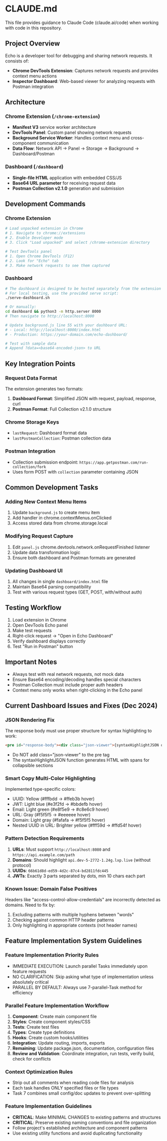 # CLAUDE.md

This file provides guidance to Claude Code (claude.ai/code) when working with code in this repository.

## Project Overview

Echo is a developer tool for debugging and sharing network requests. It consists of:
- **Chrome DevTools Extension**: Captures network requests and provides context menu actions
- **Inspector Dashboard**: Web-based viewer for analyzing requests with Postman integration

## Architecture

### Chrome Extension (`/chrome-extension`)
- **Manifest V3** service worker architecture
- **DevTools Panel**: Custom panel showing network requests
- **Background Service Worker**: Handles context menu and cross-component communication
- **Data Flow**: Network API → Panel → Storage → Background → Dashboard/Postman

### Dashboard (`/dashboard`)
- **Single-file HTML** application with embedded CSS/JS
- **Base64 URL parameter** for receiving request data
- **Postman Collection v2.1.0** generation and submission

## Development Commands

### Chrome Extension
```bash
# Load unpacked extension in Chrome
# 1. Navigate to chrome://extensions
# 2. Enable Developer mode
# 3. Click "Load unpacked" and select /chrome-extension directory

# Test DevTools panel
# 1. Open Chrome DevTools (F12)
# 2. Look for "Echo" tab
# 3. Make network requests to see them captured
```

### Dashboard
```bash
# The dashboard is designed to be hosted separately from the extension
# For local testing, use the provided serve script:
./serve-dashboard.sh

# Or manually:
cd dashboard && python3 -m http.server 8000
# Then navigate to http://localhost:8000

# Update background.js line 55 with your dashboard URL:
# - Local: http://localhost:8000/index.html
# - Production: https://your-domain.com/echo-dashboard/

# Test with sample data
# Append ?data=<base64-encoded-json> to URL
```

## Key Integration Points

### Request Data Format
The extension generates two formats:
1. **Dashboard Format**: Simplified JSON with request, payload, response, curl
2. **Postman Format**: Full Collection v2.1.0 structure

### Chrome Storage Keys
- `lastRequest`: Dashboard format data
- `lastPostmanCollection`: Postman collection data

### Postman Integration
- Collection submission endpoint: `https://app.getpostman.com/run-collection/fork`
- Uses form POST with `collection` parameter containing JSON

## Common Development Tasks

### Adding New Context Menu Items
1. Update `background.js` to create menu item
2. Add handler in chrome.contextMenus.onClicked
3. Access stored data from chrome.storage.local

### Modifying Request Capture
1. Edit `panel.js` chrome.devtools.network.onRequestFinished listener
2. Update data transformation logic
3. Ensure both dashboard and Postman formats are generated

### Updating Dashboard UI
1. All changes in single `dashboard/index.html` file
2. Maintain Base64 parsing compatibility
3. Test with various request types (GET, POST, with/without auth)

## Testing Workflow
1. Load extension in Chrome
2. Open DevTools Echo panel
3. Make test requests
4. Right-click request → "Open in Echo Dashboard"
5. Verify dashboard displays correctly
6. Test "Run in Postman" button

## Important Notes
- Always test with real network requests, not mock data
- Ensure Base64 encoding/decoding handles special characters
- Postman Collection must include proper auth headers
- Context menu only works when right-clicking in the Echo panel

## Current Dashboard Issues and Fixes (Dec 2024)

### JSON Rendering Fix
The response body must use proper structure for syntax highlighting to work:
```html
<pre id="response-body"><div class="json-viewer">{syntaxHighlightJSON output}</div></pre>
```
- Do NOT add class="json-viewer" to the pre tag
- The syntaxHighlightJSON function generates HTML with spans for collapsible sections

### Smart Copy Multi-Color Highlighting
Implemented type-specific colors:
- UUID: Yellow (#fffbdd → #ffeb3b hover)
- JWT: Light blue (#e3f2fd → #bbdefb hover) 
- Email: Light green (#e8f5e9 → #c8e6c9 hover)
- URL: Gray (#f5f5f5 → #eeeeee hover)
- Domain: Light gray (#fafafa → #f5f5f5 hover)
- Nested UUID in URL: Brighter yellow (#fff59d → #ffd54f hover)

### Pattern Detection Requirements
1. **URLs**: Must support `http://localhost:8080` and `https://api.example.com/path`
2. **Domains**: Should highlight `api.dev-5-2772-1.24g.lxp.live` (without protocol)
3. **UUIDs**: `66b61d8d-ed59-4d2c-87c4-bd2811fdc445`
4. **JWTs**: Exactly 3 parts separated by dots, min 10 chars each part

### Known Issue: Domain False Positives
Headers like "access-control-allow-credentials" are incorrectly detected as domains.
Need to fix by:
1. Excluding patterns with multiple hyphens between "words"
2. Checking against common HTTP header patterns
3. Only highlighting in appropriate contexts (not header names)


## Feature Implementation System Guidelines

### Feature Implementation Priority Rules
- IMMEDIATE EXECUTION: Launch parallel Tasks immediately upon feature requests
- NO CLARIFICATION: Skip asking what type of implementation unless absolutely critical
- PARALLEL BY DEFAULT: Always use 7-parallel-Task method for efficiency

### Parallel Feature Implementation Workflow
1. **Component**: Create main component file
2. **Styles**: Create component styles/CSS
3. **Tests**: Create test files  
4. **Types**: Create type definitions
5. **Hooks**: Create custom hooks/utilities
6. **Integration**: Update routing, imports, exports
7. **Remaining**: Update package.json, documentation, configuration files
8. **Review and Validation**: Coordinate integration, run tests, verify build, check for conflicts

### Context Optimization Rules
- Strip out all comments when reading code files for analysis
- Each task handles ONLY specified files or file types
- Task 7 combines small config/doc updates to prevent over-splitting

### Feature Implementation Guidelines
- **CRITICAL**: Make MINIMAL CHANGES to existing patterns and structures
- **CRITICAL**: Preserve existing naming conventions and file organization
- Follow project's established architecture and component patterns
- Use existing utility functions and avoid duplicating functionality